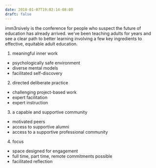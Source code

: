 ```yaml
---
date: 2018-01-07T19:02:14-08:00
draft: false
---
```


imm3rsively is the conference for people who suspect the future of education has already arrived.  we've been teaching adults for years and see a clear path to better learning involving a few key ingredients to effective, equitable adult education.

1) meaningful inner work

  - psychologically safe environment
  - diverse mental models
  - facilitated self-discovery

2) directed deliberate practice

  - challenging project-based work
  - expert facilitation
  - expert instruction

3) a capable and supportive community

  - motivated peers
  - access to supportive alumni
  - access to a supportive professional community

4) focus

  - space designed for engagement
  - full time, part time, remote commitments possible
  - facilitated reflection
